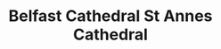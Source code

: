 ---
title: "Belfast Cathedral  St Annes Cathedral"
address: "Church of Ireland Donegall Street, Belfast, Co. Antrim, BT1 2HB"
tel: "+44 (0)28 9032 8332"
county: "Antrim"
category: "Churches And Settlements"
type: "Content"
lat: "54.59572982788086"
lng: "-5.936308860778809"
---